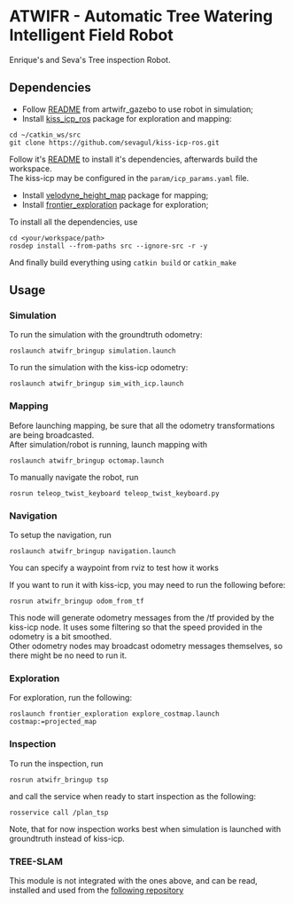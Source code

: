 # ATWIFR - Automatic Tree Watering Intelligent Field Robot
Enrique's and Seva's Tree inspection Robot.
## Dependencies
- Follow [README](https://github.com/IFRoS-ELTE/atwifr/blob/main/atwifr_gazebo/README.md) from artwifr_gazebo to use robot in simulation;
- Install [kiss_icp_ros](https://github.com/sevagul/kiss-icp-ros/blob/main/README.md) package for exploration and mapping:
```
cd ~/catkin_ws/src
git clone https://github.com/sevagul/kiss-icp-ros.git
```
Follow it's [README](https://github.com/sevagul/kiss-icp-ros/blob/main/README.md) to install it's dependencies, afterwards build the workspace.<br/>
The kiss-icp may be configured in the `param/icp_params.yaml` file.
- Install [velodyne_height_map](https://github.com/jack-oquin/velodyne_height_map) package for mapping;
- Install [frontier_exploration](https://github.com/nocoinman/frontier_exploration) package for exploration;

To install all the dependencies, use

```
cd <your/workspace/path>
rosdep install --from-paths src --ignore-src -r -y
```
And finally build everything using `catkin build` or `catkin_make`
## Usage
### Simulation
To run the simulation with the groundtruth odometry:
```
roslaunch atwifr_bringup simulation.launch
```
To run the simulation with the kiss-icp odometry:
```
roslaunch atwifr_bringup sim_with_icp.launch
```
### Mapping
Before launching mapping, be sure that all the odometry transformations are being broadcasted. <br/>
After simulation/robot is running, launch mapping with
```
roslaunch atwifr_bringup octomap.launch
```
To manually navigate the robot, run
```
rosrun teleop_twist_keyboard teleop_twist_keyboard.py
```
### Navigation
To setup the navigation, run
```
roslaunch atwifr_bringup navigation.launch
```
You can specify a waypoint from rviz to test how it works <br/>

If you want to run it with kiss-icp, you may need to run the following before:
```
rosrun atwifr_bringup odom_from_tf
```
This node will generate odometry messages from the /tf provided by the kiss-icp node. It uses some filtering so that the speed provided in the odometry is a bit smoothed. <br/>
Other odometry nodes may broadcast odometry messages themselves, so there might be no need to run it.

### Exploration
For exploration, run the following:
```
roslaunch frontier_exploration explore_costmap.launch costmap:=projected_map
```

### Inspection
To run the inspection, run
```
rosrun atwifr_bringup tsp
```
and call the service when ready to start inspection as the following:
```
rosservice call /plan_tsp
```
Note, that for now inspection works best when simulation is launched with groundtruth instead of kiss-icp. <br/>



### TREE-SLAM

This module is not integrated with the ones above, and can be read, installed and used from the [following repository](https://github.com/enriquea52/Tree-SLAM)

